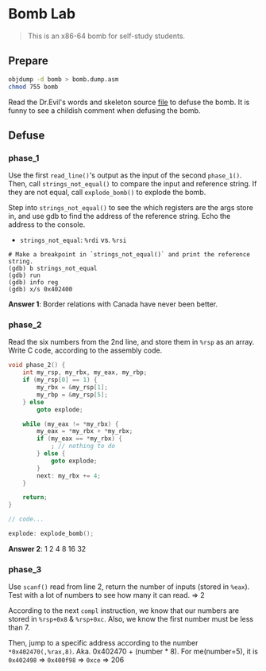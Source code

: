 # Bomb Lab

> This is an x86-64 bomb for self-study students.

## Prepare

```bash
objdump -d bomb > bomb.dump.asm
chmod 755 bomb
```

Read the Dr.Evil's words and skeleton source [file](./bomb.c) to defuse the bomb. It is funny to see a childish comment when defusing the bomb.

## Defuse

### phase_1

Use the first `read_line()`'s output as the input of the second `phase_1()`.
Then, call `strings_not_equal()` to compare the input and reference string.
If they are not equal, call `explode_bomb()` to explode the bomb.

Step into `strings_not_equal()` to see the which registers are the args store in,
and use gdb to find the address of the reference string. Echo the address to the console.

* `strings_not_equal`: `%rdi` vs. `%rsi`

```gdb
# Make a breakpoint in `strings_not_equal()` and print the reference string.
(gdb) b strings_not_equal
(gdb) run
(gdb) info reg
(gdb) x/s 0x402400
```

**Answer 1**: Border relations with Canada have never been better.

### phase_2

Read the six numbers from the 2nd line, and store them in `%rsp` as an array.
Write C code, according to the assembly code.

```c
void phase_2() {
    int my_rsp, my_rbx, my_eax, my_rbp;
    if (my_rsp[0] == 1) {
        my_rbx = &my_rsp[1];
        my_rbp = &my_rsp[5];
    } else
        goto explode;

    while (my_eax != *my_rbx) {
        my_eax = *my_rbx + *my_rbx;
        if (my_eax == *my_rbx) {
            ; // nothing to do
        } else {
            goto explode;
        }
        next: my_rbx += 4;
    }

    return;
}

// code...

explode: explode_bomb();
```

**Answer 2**: 1 2 4 8 16 32

### phase_3

Use `scanf()` read from line 2, return the number of inputs (stored in `%eax`).
Test with a lot of numbers to see how many it can read. => 2

According to the next `compl` instruction, we know that our numbers are stored in `%rsp+0x8` & `%rsp+0xc`.
Also, we know the first number must be less than 7.

Then, jump to a specific address according to the number `*0x402470(,%rax,8)`.
Aka. 0x402470 + (number * 8). For me(number=5), it is `0x402498` => `0x400f98` => `0xce` => 206
